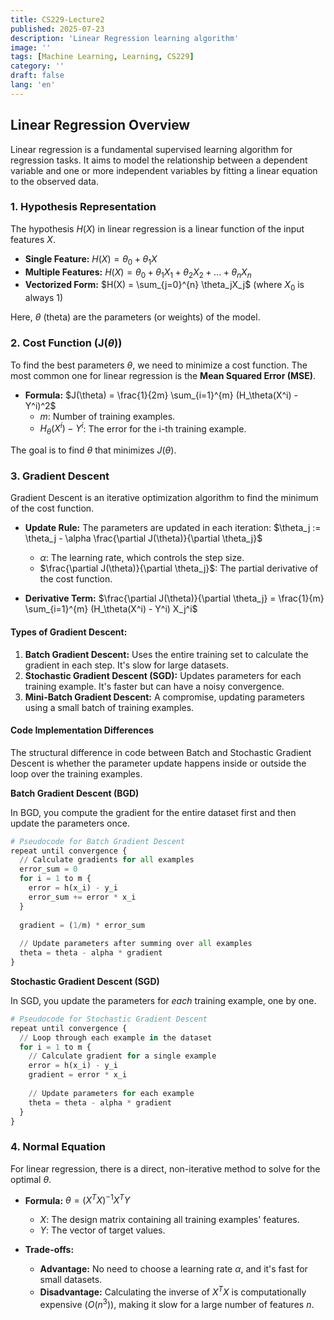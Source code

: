 ```yaml
---
title: CS229-Lecture2
published: 2025-07-23
description: 'Linear Regression learning algorithm'
image: ''
tags: [Machine Learning, Learning, CS229]
category: ''
draft: false 
lang: 'en'
---
```


## Linear Regression Overview

Linear regression is a fundamental supervised learning algorithm for regression tasks. It aims to model the relationship between a dependent variable and one or more independent variables by fitting a linear equation to the observed data.

### 1. Hypothesis Representation

The hypothesis $H(X)$ in linear regression is a linear function of the input features $X$.

-   **Single Feature:** $H(X) = \theta_0 + \theta_1X$
-   **Multiple Features:** $H(X) = \theta_0 + \theta_1X_1 + \theta_2X_2 + ... + \theta_nX_n$
-   **Vectorized Form:** $H(X) = \sum_{j=0}^{n} \theta_jX_j$ (where $X_0$ is always 1)

Here, $\theta$ (theta) are the parameters (or weights) of the model.

### 2. Cost Function (J($\theta$))

To find the best parameters $\theta$, we need to minimize a cost function. The most common one for linear regression is the **Mean Squared Error (MSE)**.

-   **Formula:** $J(\theta) = \frac{1}{2m} \sum_{i=1}^{m} (H_\theta(X^i) - Y^i)^2$
    -   $m$: Number of training examples.
    -   $H_\theta(X^i) - Y^i$: The error for the i-th training example.

The goal is to find $\theta$ that minimizes $J(\theta)$.

### 3. Gradient Descent

Gradient Descent is an iterative optimization algorithm to find the minimum of the cost function.

-   **Update Rule:** The parameters are updated in each iteration:
    $\theta_j := \theta_j - \alpha \frac{\partial J(\theta)}{\partial \theta_j}$
    -   $\alpha$: The learning rate, which controls the step size.
    -   $\frac{\partial J(\theta)}{\partial \theta_j}$: The partial derivative of the cost function.

-   **Derivative Term:** $\frac{\partial J(\theta)}{\partial \theta_j} = \frac{1}{m} \sum_{i=1}^{m} (H_\theta(X^i) - Y^i) X_j^i$

#### Types of Gradient Descent:

1.  **Batch Gradient Descent:** Uses the entire training set to calculate the gradient in each step. It's slow for large datasets.
2.  **Stochastic Gradient Descent (SGD):** Updates parameters for each training example. It's faster but can have a noisy convergence.
3.  **Mini-Batch Gradient Descent:** A compromise, updating parameters using a small batch of training examples.

#### Code Implementation Differences

The structural difference in code between Batch and Stochastic Gradient Descent is whether the parameter update happens inside or outside the loop over the training examples.

**Batch Gradient Descent (BGD)**

In BGD, you compute the gradient for the entire dataset first and then update the parameters once.

```python
# Pseudocode for Batch Gradient Descent
repeat until convergence {
  // Calculate gradients for all examples
  error_sum = 0
  for i = 1 to m {
    error = h(x_i) - y_i
    error_sum += error * x_i
  }
  
  gradient = (1/m) * error_sum
  
  // Update parameters after summing over all examples
  theta = theta - alpha * gradient
}
```

**Stochastic Gradient Descent (SGD)**

In SGD, you update the parameters for *each* training example, one by one.

```python
# Pseudocode for Stochastic Gradient Descent
repeat until convergence {
  // Loop through each example in the dataset
  for i = 1 to m {
    // Calculate gradient for a single example
    error = h(x_i) - y_i
    gradient = error * x_i
    
    // Update parameters for each example
    theta = theta - alpha * gradient
  }
}
```

### 4. Normal Equation

For linear regression, there is a direct, non-iterative method to solve for the optimal $\theta$.

-   **Formula:** $\theta = (X^TX)^{-1}X^TY$
    -   $X$: The design matrix containing all training examples' features.
    -   $Y$: The vector of target values.

-   **Trade-offs:**
    -   **Advantage:** No need to choose a learning rate $\alpha$, and it's fast for small datasets.
    -   **Disadvantage:** Calculating the inverse of $X^TX$ is computationally expensive ($O(n^3)$), making it slow for a large number of features $n$.
